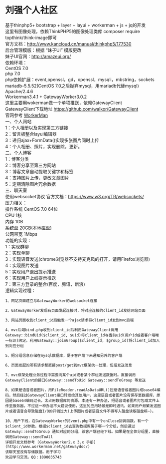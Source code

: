 刘强个人社区
===============
基于thinphp5+ bootstrap + layer + layui + workerman   +  js + jq的开发
<br>
这里有图像处理，依赖ThinkPHP5的图像处理类库 composer require topthink/think-image即可
<br>
官方文档：http://www.kancloud.cn/manual/thinkphp5/177530
<br>
后台管理模版：根据 “妹子UI” 模版更改
<br>
妹子UI官网：http://amazeui.org/
<br>
依赖环境： 
<br>
CentOS 7.0
<br>
php 7.0
<br>
php依赖扩展：event,openssl，gd，openssl，mysqli，mbstring，sockets
<br>
mariadb-5.5.52(CentOS 7.0之后抛弃mysql，用mariadb代替mysql)
<br>
Apache/2.4.6
<br>
Workerman3.4.1 + GatewayWorker3.0.2 
<br>
这里主要用wokerman做一个单项推送，依赖GatewayClient
<br>
GatewayClient下载地址 https://github.com/walkor/GatewayClient 
<br>
官网参考 [WorkerMan](http://www.workerman.net/)
<br>
一、个人网站
<br>
	1：个人相册以及实现第三方链接
	<br>
	2：留言板整合layui编辑器
	<br>
	3：递归ajax+FormData()实现多张图片同时上传
	<br>
	4：个人相册、照片，实现删除，更新。
	<br>
二、个人博客
<br>
	1：博客分类
	<br>
	2：博客分享至第三方网站
	<br>
	3：博客文章自动提取关键字和标签
	<br>
	4：支持图片上传，更改文章图片
	<br>
	5：定期清除图片冗余数据
	<br>
三、聊天室
<br>
	使用websocket协议 官方文档：https://www.w3.org/TR/websockets/
	<br>
	压力相关：
	<br>
		操作系统	CentOS 7.0 64位
		<br>
		CPU	1核
		<br>
		内存	1GB
		<br>
		系统盘	20GB(本地磁盘)
		<br>
		公网带宽	1Mbps
		<br>
	功能的实现：
	<br>
	1：实现群聊
	<br>
	2：实现单聊
	<br>
	3：实现语音发送(chrome浏览器不支持麦克风的打开，请用Firefox浏览器)
	<br>
	4：实现图片发送
	<br>
	5：实现用户退出提示推送
	<br>
	6：实现用户上线提示推送
	<br>
	7：第三方登录的整合(百度，腾讯，新浪)
	<br>
	逻辑实现过程：
	<br>

	1、网站页面建立与GatewayWorker的websocket连接

	2、GatewayWorker发现有页面发起连接时，将对应连接的client_id发给网站页面

	3、网站页面收到client_id后触发一个ajax请求将client_id发到mvc后端

	4、mvc后端bind.php收到client_id后利用GatewayClient调用Gateway::bindUid($client_id, $uid)将client_id与当前uid(用户id或者客户端唯一标识)绑定。利用Gateway::joinGroup($client_id, $group_id)将client_id加入到对应分组

	5、把分组信息存储在mysql数据库，便于客户端下来通知另外的客户端

	6、页面发起的所有请求都直接post/get到mvc框架统一处理，包括发送消息

	7、mvc框架处理业务过程中需要向某个uid或者某个群组发送数据时。直接调用GatewayClient的接口Gateway::sendToUid Gateway::sendToGroup 等发送
	
	8、如果是语音或者图片，用FileReader.readAsDataURL()压缩语音或者图片成base64编码，然后经过GatewayClient接口转发给其他用户，这里语音或者图片没有保存至数据库，原因是base64编码过长，太占用数据库的资源。本还有一种办法，把语音或者图片打包成文件上传至服务器，不过这一种办法不太建议使用，这里的应用场景是即时通讯，如果用户频繁发送图片或者语音会导致磁盘I/O的开销过大(上传图片或者语音文件不得写入磁盘读取磁盘嘛~)。

	10、用户下线，在GatewayWorker的Event.php中有一个onClose回调函数。有一个$client_id参数，根据$client_id去查询数据库属于哪一个分组，然后通过Gateway::sendToGroup 通知对应的分组，该客户端已经下线。如果是在全体分组里，直接调用Gateway::sendToAll
	详细开发文档参考 [GatewayWorker2.x 3.x 手册](http://www.workerman.net/gatewaydoc/)
	该聊天室没有存储数据。用于学习
    欢迎学习交流。QQ：1090035743